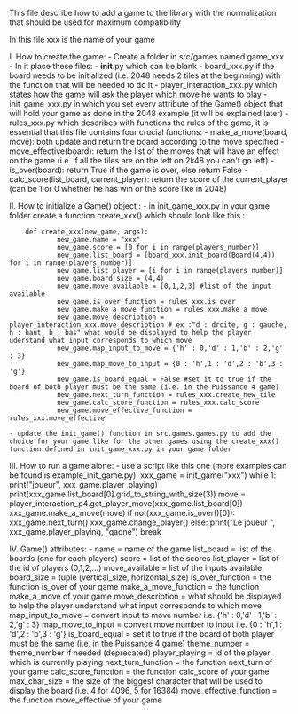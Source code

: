 This file describe how to add a game to the library with the normalization that should be used for maximum compatibility

In this file xxx is the name of your game

I. How to create the game:
    - Create a folder in src/games named game_xxx
    - In it place these files:
        - __init__.py which can be blank
        - board_xxx.py if the board needs to be initialized (i.e. 2048 needs 2 tiles at the beginning) with the function that will be needed to do it
        - player_interaction_xxx.py which states how the game will ask the player which move he wants to play
        - init_game_xxx.py in which you set every attribute of the Game() object that will hold your game as done in the 2048 example (it will be explained later)
        - rules_xxx.py which describes with functions the rules of the game, it is essential that this file contains four crucial functions:
            - make_a_move(board, move): both update and return the board according to the move specified
            - move_effective(board): return the list of the moves that will have an effect on the game (i.e. if all the tiles are on the left on 2k48 you can't go left)
            - is_over(board): return True if the game is over, else return False
            - calc_score(list_board, current_player): return the score of the current_player (can be 1 or 0 whether he has win or the score like in 2048)

II. How to initialize a Game() object :
    - in init_game_xxx.py in your game folder create a function create_xxx() which should look like this :

        def create_xxx(new_game, args):
                new_game.name = "xxx"
                new_game.score = [0 for i in range(players_number)]
                new_game.list_board = [board_xxx.init_board(Board(4,4)) for i in range(players_number)]
                new_game.list_player = [i for i in range(players_number)]
                new_game.board_size = (4,4)
                new_game.move_available = [0,1,2,3] #list of the input available
                new_game.is_over_function = rules_xxx.is_over
                new_game.make_a_move_function = rules_xxx.make_a_move
                new_game.move_description = player_interaction_xxx.move_description # ex :"d : droite, g : gauche, h : haut, b : bas" what would be displayed to help the player uderstand what input corresponds to which move
                new_game.map_input_to_move = {'h' : 0,'d' : 1,'b' : 2,'g' : 3}
                new_game.map_move_to_input = {0 : 'h',1 : 'd',2 : 'b',3 : 'g'}
                new_game.is_board_equal = False #set it to true if the board of both player must be the same (i.e. in the Puissance 4 game)
                new_game.next_turn_function = rules_xxx.create_new_tile
                new_game.calc_score_function = rules_xxx.calc_score
                new_game.move_effective_function = rules_xxx.move_effective

    - update the init_game() function in src.games.games.py to add the choice for your game like for the other games using the create_xxx() function defined in init_game_xxx.py in your game folder

III. How to run a game alone:
    - use a script like this one (more examples can be found is example_init_game.py):
        xxx_game = init_game("xxx")
        while 1:
            print("joueur", xxx_game.player_playing)
            print(xxx_game.list_board[0].grid_to_string_with_size(3))
            move = player_interaction_p4.get_player_move(xxx_game.list_board[0])
            xxx_game.make_a_move(move)
            if not(xxx_game.is_over()[0]):
                xxx_game.next_turn()
                xxx_game.change_player()
            else:
                print("Le joueur ",  xxx_game.player_playing, "gagne")
                break


IV. Game() attributes:
    - name = name of the game
      list_board = list of the boards (one for each players)
      score = list of the scores
      list_player = list of the id of players (0,1,2,...)
      move_available = list of the inputs available
      board_size = tuple (vertical_size, horizontal_size)
      is_over_function = the function is_over of your game
      make_a_move_function = the function make_a_move of your game
      move_description = what should be displayed to help the player understand what input corresponds to which move
      map_input_to_move = convert input to move number i.e. {'h' : 0,'d' : 1,'b' : 2,'g' : 3}
      map_move_to_input = convert move number to input i.e. {0 : 'h',1 : 'd',2 : 'b',3 : 'g'}
      is_board_equal = set it to true if the board of both player must be the same (i.e. in the Puissance 4 game)
      theme_number = theme_number if needed (deprecated)
      player_playing = id of the player which is currently playing
      next_turn_function = the function next_turn of your game
      calc_score_function = the function calc_score of your game
      max_char_size = the size of the biggest character that will be used to display the board (i.e. 4 for 4096, 5 for 16384)
      move_effective_function = the function move_effective of your game
